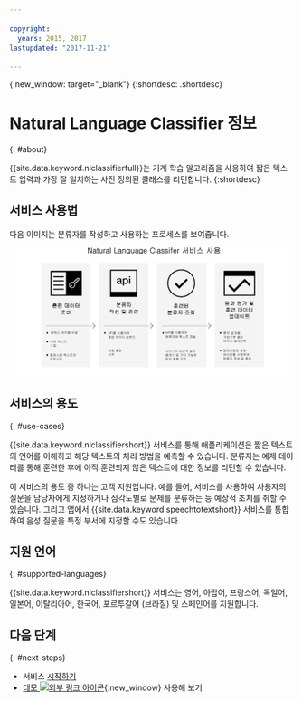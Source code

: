 ```yaml
---

copyright:
  years: 2015, 2017
lastupdated: "2017-11-21"

---
```


{:new_window: target="_blank"}
{:shortdesc: .shortdesc}

# Natural Language Classifier 정보
{: #about}

{{site.data.keyword.nlclassifierfull}}는 기계 학습 알고리즘을 사용하여 짧은 텍스트 입력과 가장 잘 일치하는 사전 정의된 클래스를 리턴합니다.
{:shortdesc}

## 서비스 사용법

다음 이미지는 분류자를 작성하고 사용하는 프로세스를 보여줍니다. 

![분류 프로세스](images/classifier_process.png)

## 서비스의 용도
{: #use-cases}

{{site.data.keyword.nlclassifiershort}} 서비스를 통해 애플리케이션은 짧은 텍스트의 언어를 이해하고 해당 텍스트의 처리 방법을 예측할 수 있습니다. 분류자는 예제 데이터를 통해 훈련한 후에 아직 훈련되지 않은 텍스트에 대한 정보를 리턴할 수 있습니다.


이 서비스의 용도 중 하나는 고객 지원입니다. 예를 들어, 서비스를 사용하여 사용자의 질문을 담당자에게 지정하거나 심각도별로 문제를 분류하는 등 예상적 조치를 취할 수 있습니다. 그리고 앱에서 {{site.data.keyword.speechtotextshort}} 서비스를 통합하여 음성 질문을 특정 부서에 지정할 수도 있습니다. 

## 지원 언어
{: #supported-languages}

{{site.data.keyword.nlclassifiershort}} 서비스는 영어, 아랍어, 프랑스어, 독일어, 일본어, 이탈리아어, 한국어, 포르투갈어 (브라질) 및 스페인어를 지원합니다.

## 다음 단계
{: #next-steps}

- 서비스 [시작하기](/docs/natural-language-classifier/overview.html)
- [데모 ![외부 링크 아이콘](../../icons/launch-glyph.svg "외부 링크 아이콘")](https://natural-language-classifier-demo.ng.bluemix.net/){:new_window} 사용해 보기
